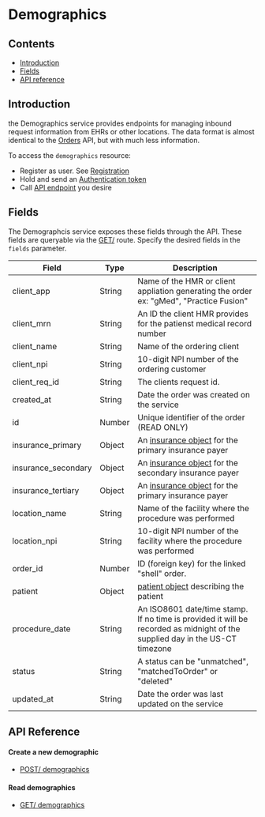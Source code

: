 # Demographics

## Contents

- [Introduction](#introduction)
- [Fields](#Fields)
- [API reference](#api-reference)



## Introduction

the Demographics service provides endpoints for managing inbound request information
from EHRs or other locations. The data format is almost identical to the
[Orders](../orders/README.md) API, but with much less information.

To access the `demographics` resource:

- Register as user. See [Registration](../../registration/README.md)
- Hold and send an [Authentication token](../../authentication/README.md)
- Call [API endpoint](#api-reference) you desire



## Fields

The Demographcis service exposes these fields through the API. These fields are queryable
via the [GET/](./get/GET-demographics.md) route. Specify the desired fields in the `fields`
parameter.

| Field                         | Type        | Description                        |
|-------------------------------|-------------|------------------------------------|
| client_app                    | String      | Name of the HMR or client appliation generating the order<br>ex: "gMed", "Practice Fusion"  |
| client_mrn                    | String      | An ID the client HMR provides for the patienst medical record number |
| client_name                   | String      | Name of the ordering client |
| client_npi                    | String      | 10-digit NPI number of the ordering customer  |
| client_req_id                 | String      | The clients request id.
| created_at                    | String      | Date the order was created on the service |
| id                            | Number      | Unique identifier of the order (READ ONLY)
| insurance_primary             | Object      | An [insurance object](./post/POST-demographics.md#insurance-object) for the primary insurance payer  |
| insurance_secondary           | Object      | An [insurance object](./post/POST-demographics.md##insurance-object) for the secondary insurance payer  |
| insurance_tertiary            | Object      | An [insurance object](./post/POST-demographics.md##insurance-object) for the primary insurance payer  |
| location_name                 | String      | Name of the facility where the procedure was performed  |
| location_npi                  | String      | 10-digit NPI number of the facility where the procedure was performed |
| order_id                      | Number      | ID (foreign key) for the linked "shell" order.  |
| patient                       | Object      | [patient object](./post/POST-demographics.md#patient-object) describing the patient |
| procedure_date                | String      | An ISO8601 date/time stamp. If no time is provided it will be recorded as midnight of the supplied day in the US-CT timezone  |
| status                        | String      | A status can be "unmatched", "matchedToOrder" or "deleted"  |
| updated_at                    | String      | Date the order was last updated on the service |



## API Reference

#### Create a new demographic
- [POST/ demographics](./post/POST-demographics.md)

#### Read demographics
- [GET/ demographics](./get/GET-demographics.md)

